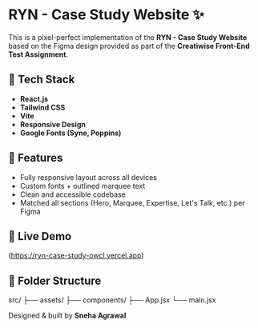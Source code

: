 # RYN - Case Study Website ✨

This is a pixel-perfect implementation of the **RYN - Case Study Website** based on the Figma design provided as part of the **Creatiwise Front-End Test Assignment**.

## 🔧 Tech Stack
- **React.js**
- **Tailwind CSS**
- **Vite**
- **Responsive Design**
- **Google Fonts (Syne, Poppins)**

## 📐 Features
- Fully responsive layout across all devices
- Custom fonts + outlined marquee text
- Clean and accessible codebase
- Matched all sections (Hero, Marquee, Expertise, Let's Talk, etc.) per Figma

## 🚀 Live Demo
(https://ryn-case-study-owcl.vercel.app)

## 📁 Folder Structure
src/
├── assets/
├── components/
├── App.jsx
└── main.jsx

Designed & built by **Sneha Agrawal** 
